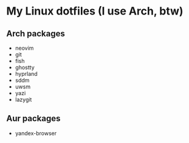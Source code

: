 # My Linux dotfiles (I use Arch, btw)

## Arch packages

- neovim
- git
- fish
- ghostty
- hyprland
- sddm
- uwsm
- yazi
- lazygit


## Aur packages
- yandex-browser
